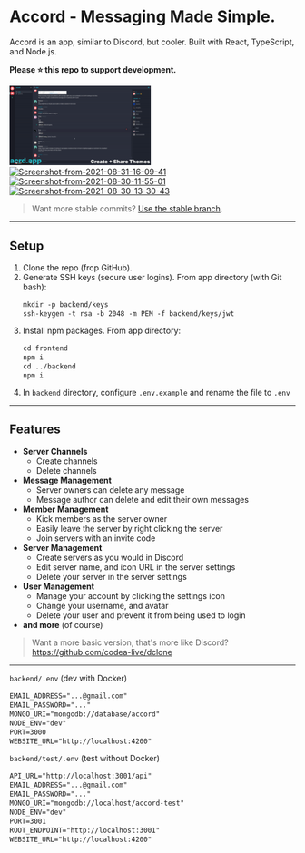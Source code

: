 # Accord - Messaging Made Simple.
Accord is an app, similar to Discord, but cooler.
Built with React, TypeScript, and Node.js.

**Please ⭐ this repo to support development.**

<a href="https://ibb.co/kgndDwd"><img src="./github/accord-themes.gif" alt="Screenshot-from-2021-08-31-16-09-41" border="0" width="49.5%" height="49.5%" /></a>
<a href="https://ibb.co/kgndDwd"><img src="https://i.ibb.co/N6h4NJ4/Screenshot-from-2021-08-31-16-09-41.png" alt="Screenshot-from-2021-08-31-16-09-41" border="0" width="49.5%" height="49.5%" /></a>
<a href="https://ibb.co/st2q2B0"><img src="https://i.ibb.co/fQ2H2ch/Screenshot-from-2021-08-30-11-55-01.png" alt="Screenshot-from-2021-08-30-11-55-01" border="0" width="49.5%" height="49.5%" /></a>
<a href="https://ibb.co/SydPgTY"><img src="https://i.ibb.co/qjWd8Gq/Screenshot-from-2021-08-30-13-30-43.png" alt="Screenshot-from-2021-08-30-13-30-43" border="0" width="49.5%" height="49.5%" /></a>

> Want more stable commits? [Use the stable branch](/tree/v2-stable).

---

## Setup

1. Clone the repo (frop GitHub).
2. Generate SSH keys (secure user logins).
   From app directory (with Git bash):
   ```
   mkdir -p backend/keys
   ssh-keygen -t rsa -b 2048 -m PEM -f backend/keys/jwt
   ```
3. Install npm packages.
   From app directory:
   ```
   cd frontend
   npm i
   cd ../backend
   npm i
   ```
4. In `backend` directory, configure `.env.example` and rename the file to `.env`

---

## Features

- **Server Channels**
  - Create channels
  - Delete channels
- **Message Management**
  - Server owners can delete any message
  - Message author can delete and edit their own messages
- **Member Management**
  - Kick members as the server owner
  - Easily leave the server by right clicking the server
  - Join servers with an invite code
- **Server Management**
  - Create servers as you would in Discord
  - Edit server name, and icon URL in the server settings
  - Delete your server in the server settings
- **User Management**
  - Manage your account by clicking the settings icon
  - Change your username, and avatar
  - Delete your user and prevent it from being used to login
- **and more** (of course)

> Want a more basic version, that's more like Discord?
> https://github.com/codea-live/dclone

---

`backend/.env`
(dev with Docker)

```
EMAIL_ADDRESS="...@gmail.com"
EMAIL_PASSWORD="..."
MONGO_URI="mongodb://database/accord"
NODE_ENV="dev"
PORT=3000
WEBSITE_URL="http://localhost:4200"
```

`backend/test/.env`
(test without Docker)

```
API_URL="http://localhost:3001/api"
EMAIL_ADDRESS="...@gmail.com"
EMAIL_PASSWORD="..."
MONGO_URI="mongodb://localhost/accord-test"
NODE_ENV="dev"
PORT=3001
ROOT_ENDPOINT="http://localhost:3001"
WEBSITE_URL="http://localhost:4200"
```
